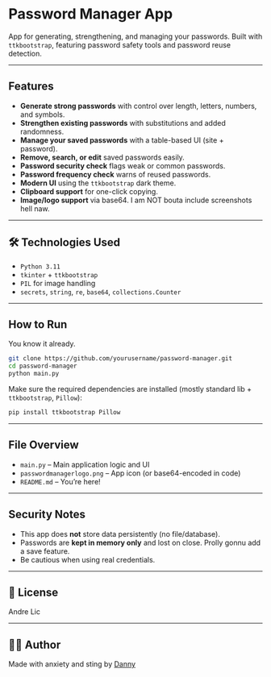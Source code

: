 # Password Manager App

App for generating, strengthening, and managing your passwords. Built with `ttkbootstrap`, featuring password safety tools and password reuse detection. 

---

## Features

- **Generate strong passwords** with control over length, letters, numbers, and symbols.
- **Strengthen existing passwords** with substitutions and added randomness.
- **Manage your saved passwords** with a table-based UI (site + password).
- **Remove, search, or edit** saved passwords easily.
- **Password security check** flags weak or common passwords.
- **Password frequency check** warns of reused passwords.
- **Modern UI** using the `ttkbootstrap` dark theme.
- **Clipboard support** for one-click copying.
- **Image/logo support** via base64. I am NOT bouta include screenshots hell naw.

---

## 🛠 Technologies Used

- `Python 3.11`
- `tkinter` + `ttkbootstrap`
- `PIL` for image handling
- `secrets`, `string`, `re`, `base64`, `collections.Counter`
  
---

## How to Run

You know it already.

```bash
git clone https://github.com/yourusername/password-manager.git
cd password-manager
python main.py
```

Make sure the required dependencies are installed (mostly standard lib + `ttkbootstrap`, `Pillow`):

```bash
pip install ttkbootstrap Pillow
```

---

## File Overview

- `main.py` – Main application logic and UI
- `passwordmanagerlogo.png` – App icon (or base64-encoded in code)
- `README.md` – You’re here!

---

## Security Notes

- This app does **not** store data persistently (no file/database).
- Passwords are **kept in memory only** and lost on close. Prolly gonnu add a save feature.
- Be cautious when using real credentials.

---

## 📄 License
Andre Lic

---

## 👨‍💻 Author

Made with anxiety and sting by [Danny](https://github.com/DanielIsHungry)

